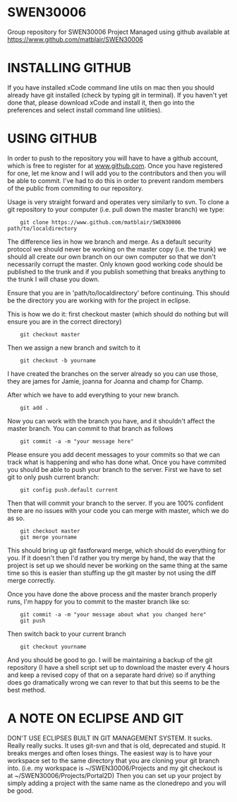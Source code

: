 SWEN30006
=========

Group repository for SWEN30006 Project
Managed using github available at https://www.github.com/matblair/SWEN30006

INSTALLING GITHUB
=================

If you have installed xCode command line utils on mac then you should already have git installed (check by typing git in terminal). If you haven't yet done that, please download xCode and install it, then go into the preferences and select install command line utilities).

USING GITHUB 
============

In order to push to the repository you will have to have a github account, which is free to register for at www.github.com. Once you have registered for one, let me know and I will add you to the contributors and then you will be able to commit. I've had to do this in order to prevent random members of the public from commiting to our repository.

Usage is very straight forward and operates very similarly to svn. To clone a git repository to your computer (i.e. pull down the master branch) we type:

        git clone https://www.github.com/matblair/SWEN30006 path/to/localdirectory
        
The difference lies in how we branch and merge. As a default security protocol we should never be working on the master copy (i.e. the trunk) we should all create our own branch on our own computer so that we don't necessarily corrupt the master. Only known good working code should be published to the trunk and if you publish something that breaks anything to the trunk I will chase you down. 

Ensure that you are in 'path/to/localdirectory' before continuing. This should be the directory you are working with for the project in eclipse.

This is how we do it: first checkout master (which should do nothing but will ensure you are in the correct directory)
        
        git checkout master
        
Then we assign a new branch and switch to it

        git checkout -b yourname
        
I have created the branches on the server already so you can use those, they are james for Jamie, joanna for Joanna and champ for Champ. 
        
After which we have to add everything to your new branch.

        git add .
        
Now you can work with the branch you have, and it shouldn't affect the master branch. You can commit to that branch as follows

        git commit -a -m "your message here"
        
Please ensure you add decent messages to your commits so that we can track what is happening and who has done what.
Once you have commited you should be able to push your branch to the server. First we have to set git to only push current branch:

        git config push.default current

Then that will commit your branch to the server. If you are 100% confident there are no issues with your code you can merge with master, which we do as so.

        git checkout master
        git merge yourname

This should bring up git fastforward merge, which should do everything for you. If it doesn't then I'd rather you try merge by hand, the way that the project is set up we should never be working on the same thing at the same time so this is easier than stuffing up the git master by not using the diff merge correctly.

Once you have done the above process and the master branch properly runs, I'm happy for you to commit to the master branch like so:

        git commit -a -m "your message about what you changed here"
        git push
        
Then switch back to your current branch

        git checkout yourname
        
And you should be good to go. I will be maintaining a backup of the git repository (I have a shell script set up to download the master every 4 hours and keep a revised copy of that on a separate hard drive) so if anything does go dramatically wrong we can rever to that but this seems to be the best method.

A NOTE ON ECLIPSE AND GIT
=========================

DON'T USE ECLIPSES BUILT IN GIT MANAGEMENT SYSTEM. It sucks. Really really sucks. It uses git-svn and that is old, deprecated and stupid. It breaks merges and often loses things. The easiest way is to have your workspace set to the same directory that you are cloning your git branch into. (i.e. my workspace is ~/SWEN30006/Projects and my git checkout is at ~/SWEN30006/Projects/Portal2D) Then you can set up your project by simply adding a project with the same name as the clonedrepo and you will be good.



